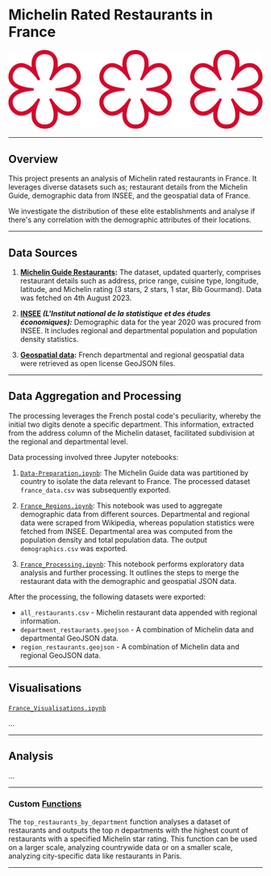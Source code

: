# Michelin Rated Restaurants in France

![Michelin Star](Images/Etoile_Michelin.svg)

----

## Overview

This project presents an analysis of Michelin rated restaurants in France. It leverages diverse datasets such as; restaurant details from the Michelin Guide, demographic data from INSEE, and the geospatial data of France. 

We investigate the distribution of these elite establishments and analyse if there's any correlation with the demographic attributes of their locations.

----

## Data Sources

1. **[Michelin Guide Restaurants](https://www.kaggle.com/datasets/ngshiheng/michelin-guide-restaurants-2021):** The dataset, updated quarterly, comprises restaurant details such as address, price range, cuisine type, longitude, latitude, and Michelin rating (3 stars, 2 stars, 1 star, Bib Gourmand). Data was fetched on 4th August 2023.

2. **[INSEE](https://www.insee.fr/fr/accueil) *(L'Institut national de la statistique et des études économiques):*** Demographic data for the year 2020 was procured from INSEE. It includes regional and departmental population and population density statistics.

3. **[Geospatial data](https://france-geojson.gregoiredavid.fr):** French departmental and regional geospatial data were retrieved as open license GeoJSON files.

----

## Data Aggregation and Processing

The processing leverages the French postal code's peculiarity, whereby the initial two digits denote a specific department. This information, extracted from the address column of the Michelin dataset, facilitated subdivision at the regional and departmental level.

Data processing involved three Jupyter notebooks:

1. [`Data-Preparation.ipynb`](Notebooks/Data-Preparation.ipynb): The Michelin Guide data was partitioned by country to isolate the data relevant to France. The processed dataset `france_data.csv` was subsequently exported.

2. [`France_Regions.ipynb`](Notebooks/France/France_Regions.ipynb): This notebook was used to aggregate demographic data from different sources. Departmental and regional data were scraped from Wikipedia, whereas population statistics were fetched from INSEE. Departmental area was computed from the population density and total population data. The output `demographics.csv` was exported.

3. [`France_Processing.ipynb`](Notebooks/France/France_Processing.ipynb): This notebook performs exploratory data analysis and further processing. It outlines the steps to merge the restaurant data with the demographic and geospatial JSON data.

After the processing, the following datasets were exported:

- `all_restaurants.csv` - Michelin restaurant data appended with regional information.
- `department_restaurants.geojson` - A combination of Michelin data and departmental GeoJSON data.
- `region_restaurants.geojson` - A combination of Michelin data and regional GeoJSON data.

----

## Visualisations

[`France_Visualisations.ipynb`](Notebooks/France/France_Visualisations.ipynb)

...

----

## Analysis

...

----

### Custom [Functions](Notebooks/France/functions.py)

The `top_restaurants_by_department` function analyses a dataset of restaurants and outputs the top $n$ departments with the highest count of restaurants with a specified Michelin star rating. This function can be used on a larger scale, analyzing countrywide data or on a smaller scale, analyzing city-specific data like restaurants in Paris.

----